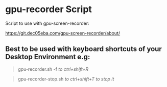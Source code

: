 # gpu-recorder Script
Script to use with gpu-screen-recorder: 

https://git.dec05eba.com/gpu-screen-recorder/about/

## Best to be used with keyboard shortcuts of your Desktop Environment e.g:

>gpu-recorder.sh -f *to ctrl+shift+R*

>gpu-recorder-stop.sh *to ctrl+shift+T to stop it*
